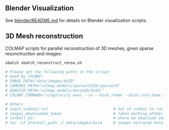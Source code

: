 ## Blender Visualization
See [blender/README.md](blender/README.md) for details on Blender visualization scripts.

## 3D Mesh reconstruction
COLMAP scripts for parallel reconstruction of 3D meshes, given sparse resonctruction and images:
```bash
sbatch sbatch_reconstruct_rense.sh

# Please set the following paths in the script:
# Used by COLMAP:
# IMAGE_PATH="data/images/$VID"
# CAMERAS_PATH="colmap_models/sparse/$VID/sparse/0"
# DENSE3D_PATH="colmap_models/dense3D/$VID/"
# COLMAP_COMMAND="singularity exec --nv --bind /home --bind /old_home_that_will_be_deleted_at_some_point/ /old_home_that_will_be_deleted_at_some_point/shubham/colmap.sif colmap"

# Others
# input_videos2.txt                             # Set of videos to run on
# images_downloaded_token                       # token marking whther images for a video have been downloaded and extracted
# tarball_dir                                   # where we download image tars
# tar -xf $tarball_path -C data/images/$vid     # images extraced here
```

